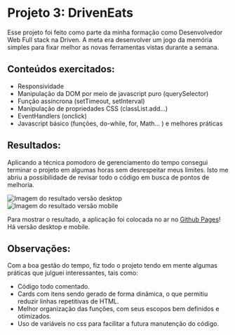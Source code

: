 # **Projeto 3: DrivenEats**

Esse projeto foi feito como parte da minha formação como Desenvolvedor Web Full stack na Driven. A meta era desenvolver um jogo da memória simples para fixar melhor as novas ferramentas vistas durante a semana.

## **Conteúdos exercitados**:

-    Responsividade
-    Manipulação da DOM por meio de javascript puro (querySelector)
-    Função assíncrona (setTimeout, setInterval)
-    Manipulação de propriedades CSS (classList.add...)
-    EventHandlers (onclick)
-    Javascript básico (funções, do-while, for, Math... ) e melhores práticas

## **Resultados**:

Aplicando a técnica pomodoro de gerenciamento do tempo consegui terminar o projeto em algumas horas sem desrespeitar meus limites. Isto me abriu a possibilidade de revisar todo o código em busca de pontos de melhoria.

![Imagem do resultado versão desktop](https://i.imgur.com/i8iTH3n.png)
![Imagem do resultado versão mobile](https://i.imgur.com/YLr6jUe.png)

Para mostrar o resultado, a aplicação foi colocada no ar no [Github Pages](https://migueldsp.github.io/projeto4-parrotcardgame/)! Há versão desktop e mobile.

## **Observações**:

Com a boa gestão do tempo, fiz todo o projeto tendo em mente algumas práticas que julguei interessantes, tais como:

-    Código todo comentado.
-    Cards com itens sendo gerado de forma dinâmica, o que permitiu reduzir linhas repetitivas de HTML.
-    Melhor organização das funções, com seus escopos bem definidos e otimizados.
-    Uso de variáveis no css para facilitar a futura manutenção do código.
